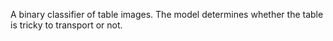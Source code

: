 A binary classifier of table images. The model determines whether the table is tricky to transport or not.
